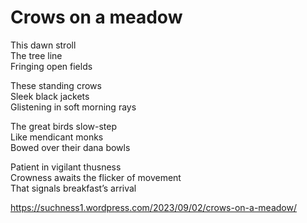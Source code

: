 # Crows on a meadow  
>   
This dawn stroll  
The tree line   
Fringing open fields  
  
These standing crows  
Sleek black jackets  
Glistening in soft morning rays  
  
The great birds slow-step   
Like mendicant monks  
Bowed over their dana bowls  
  
Patient in vigilant thusness   
Crowness awaits the flicker of movement  
That signals breakfast’s arrival  
  
https://suchness1.wordpress.com/2023/09/02/crows-on-a-meadow/
